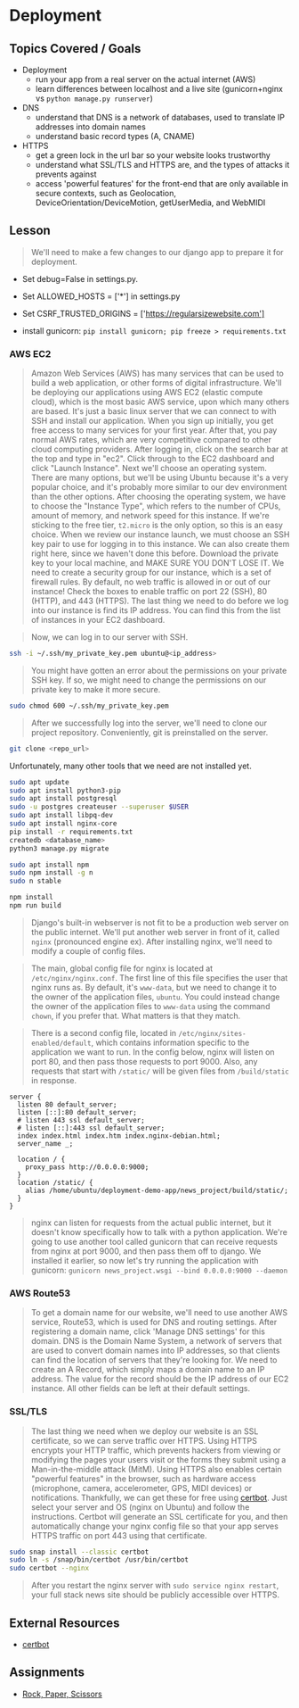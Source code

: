 # Deployment

## Topics Covered / Goals
- Deployment
  - run your app from a real server on the actual internet (AWS)
  - learn differences between localhost and a live site (gunicorn+nginx vs `python manage.py runserver`)
- DNS
  - understand that DNS is a network of databases, used to translate IP addresses into domain names
  - understand basic record types (A, CNAME)
- HTTPS
  - get a green lock in the url bar so your website looks trustworthy
  - understand what SSL/TLS and HTTPS are, and the types of attacks it prevents against
  - access 'powerful features' for the front-end that are only available in secure contexts, such as Geolocation, DeviceOrientation/DeviceMotion, getUserMedia, and WebMIDI

## Lesson

> We'll need to make a few changes to our django app to prepare it for deployment. 
- Set debug=False in settings.py.
- Set ALLOWED_HOSTS = ['*'] in settings.py
- Set CSRF_TRUSTED_ORIGINS = ['https://regularsizewebsite.com']

- install gunicorn: `pip install gunicorn; pip freeze > requirements.txt`


### AWS EC2
> Amazon Web Services (AWS) has many services that can be used to build a web application, or other forms of digital infrastructure. We'll be deploying our applications using AWS EC2 (elastic compute cloud), which is the most basic AWS service, upon which many others are based. It's just a basic linux server that we can connect to with SSH and install our application.
> When you sign up initially, you get free access to many services for your first year. After that, you pay normal AWS rates, which are very competitive compared to other cloud computing providers. 
> After logging in, click on the search bar at the top and type in "ec2". Click through to the EC2 dashboard and click "Launch Instance". Next we'll choose an operating system. There are many options, but we'll be using Ubuntu because it's a very popular choice, and it's probably more similar to our dev environment than the other options. 
> After choosing the operating system, we have to choose the "Instance Type", which refers to the number of CPUs, amount of memory, and network speed for this instance. If we're sticking to the free tier, `t2.micro` is the only option, so this is an easy choice. 
> When we review our instance launch, we must choose an SSH key pair to use for logging in to this instance. We can also create them right here, since we haven't done this before. Download the private key to your local machine, and MAKE SURE YOU DON'T LOSE IT.
> We need to create a security group for our instance, which is a set of firewall rules. By default, no web traffic is allowed in or out of our instance! Check the boxes to enable traffic on port 22 (SSH), 80 (HTTP), and 443 (HTTPS).
> The last thing we need to do before we log into our instance is find its IP address. You can find this from the list of instances in your EC2 dashboard. 

> Now, we can log in to our server with SSH. 
```bash
ssh -i ~/.ssh/my_private_key.pem ubuntu@<ip_address>
```
> You might have gotten an error about the permissions on your private SSH key. If so, we might need to change the permissions on our private key to make it more secure.

```bash
sudo chmod 600 ~/.ssh/my_private_key.pem
```

> After we successfully log into the server, we'll need to clone our project repository. Conveniently, git is preinstalled on the server.
```bash
git clone <repo_url>
```

Unfortunately, many other tools that we need are not installed yet. 

```bash
sudo apt update
sudo apt install python3-pip
sudo apt install postgresql
sudo -u postgres createuser --superuser $USER
sudo apt install libpq-dev
sudo apt install nginx-core
pip install -r requirements.txt
createdb <database_name>
python3 manage.py migrate

sudo apt install npm
sudo npm install -g n
sudo n stable

npm install
npm run build
```


> Django's built-in webserver is not fit to be a production web server on the public internet. We'll put another web server in front of it, called `nginx` (pronounced engine ex). After installing nginx, we'll need to modify a couple of config files.

> The main, global config file for nginx is located at `/etc/nginx/nginx.conf`. The first line of this file specifies the user that nginx runs as. By default, it's `www-data`, but we need to change it to the owner of the application files, `ubuntu`. You could instead change the owner of the application files to `www-data` using the command `chown`, if you prefer that. What matters is that they match. 

> There is a second config file, located in `/etc/nginx/sites-enabled/default`, which contains information specific to the application we want to run. In the config below, nginx will listen on port 80, and then pass those requests to port 9000. Also, any requests that start with `/static/` will be given files from `/build/static` in response. 

```
server {
  listen 80 default_server;
  listen [::]:80 default_server;
  # listen 443 ssl default_server;
  # listen [::]:443 ssl default_server;
  index index.html index.htm index.nginx-debian.html;
  server_name _;

  location / {
    proxy_pass http://0.0.0.0:9000;
  }
  location /static/ {
    alias /home/ubuntu/deployment-demo-app/news_project/build/static/;
  }
}
```
> nginx can listen for requests from the actual public internet, but it doesn't know specifically how to talk with a python application. We're going to use another tool called gunicorn that can receive requests from nginx at port 9000, and then pass them off to django.  We installed it earlier, so now let's try running the application with gunicorn: `gunicorn news_project.wsgi --bind 0.0.0.0:9000 --daemon`

### AWS Route53
> To get a domain name for our website, we'll need to use another AWS service, Route53, which is used for DNS and routing settings. After registering a domain name, click 'Manage DNS settings' for this domain. DNS is the Domain Name System, a network of servers that are used to convert domain names into IP addresses, so that clients can find the location of servers that they're looking for. We need to create an A Record, which simply maps a domain name to an IP address. The value for the record should be the IP address of our EC2 instance. All other fields can be left at their default settings. 

### SSL/TLS
> The last thing we need when we deploy our website is an SSL certificate, so we can serve traffic over HTTPS. Using HTTPS encrypts your HTTP traffic, which prevents hackers from viewing or modifying the pages your users visit or the forms they submit using a Man-in-the-middle attack (MitM). Using HTTPS also enables certain "powerful features" in the browser, such as hardware access (microphone, camera, accelerometer, GPS, MIDI devices) or notifications. 
> Thankfully, we can get these for free using [certbot](https://certbot.eff.org/instructions). Just select your server and OS (nginx on Ubuntu) and follow the instructions. Certbot will generate an SSL certificate for you, and then automatically change your nginx config file so that your app serves HTTPS traffic on port 443 using that certificate.

```bash
sudo snap install --classic certbot
sudo ln -s /snap/bin/certbot /usr/bin/certbot
sudo certbot --nginx
```

> After you restart the nginx server with `sudo service nginx restart`, your full stack news site should be publicly accessible over HTTPS.

## External Resources
- [certbot](https://certbot.eff.org/instructions)

## Assignments
- [Rock, Paper, Scissors](https://github.com/sierraplatoon/app-rock-paper-scissors)




